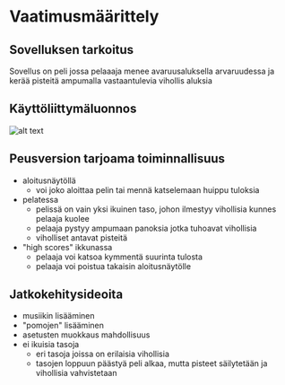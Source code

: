 # Vaatimusmäärittely

## Sovelluksen tarkoitus

Sovellus on peli jossa pelaaaja menee avaruusaluksella arvaruudessa ja kerää pisteitä ampumalla vastaantulevia vihollis aluksia

## Käyttöliittymäluonnos

![alt text](https://github.com/ReimKuos/ot-harjoitustyo/tree/master/dokumentaatio/goodcreen.png)

## Peusversion tarjoama toiminnallisuus

- aloitusnäytöllä
    - voi joko aloittaa pelin tai mennä katselemaan huippu tuloksia
- pelatessa
    - pelissä on vain yksi ikuinen taso, johon ilmestyy vihollisia kunnes pelaaja kuolee
    - pelaaja pystyy ampumaan panoksia jotka tuhoavat vihollisia
    - viholliset antavat pisteitä
- "high scores" ikkunassa
    - pelaaja voi katsoa kymmentä suurinta tulosta
    - pelaaja voi poistua takaisin aloitusnäytölle

## Jatkokehitysideoita

- musiikin lisääminen
- "pomojen" lisääminen
- asetusten muokkaus mahdollisuus
- ei ikuisia tasoja
    - eri tasoja joissa on erilaisia vihollisia
    - tasojen loppuun päästyä peli alkaa, mutta pisteet säilytetään ja vihollisia vahvistetaan 